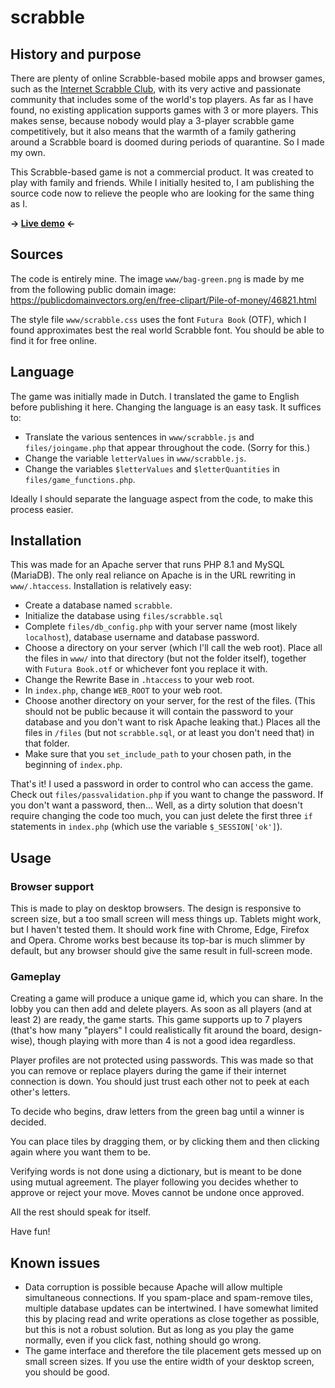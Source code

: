 # scrabble

## History and purpose

There are plenty of online Scrabble-based mobile apps and browser games, such as the [Internet Scrabble Club](https://isc.ro/), with its very active and passionate community that includes some of the world's top players. As far as I have found, no existing application supports games with 3 or more players. This makes sense, because nobody would play a 3-player scrabble game competitively, but it also means that the warmth of a family gathering around a Scrabble board is doomed during periods of quarantine. So I made my own.

This Scrabble-based game is not a commercial product. It was created to play with family and friends. While I initially hesited to, I am publishing the source code now to relieve the people who are looking for the same thing as I.

**→ [Live demo](https://pommetatin.be/scrabble_demo/) ←**

## Sources

The code is entirely mine. The image `www/bag-green.png` is made by me from the following public domain image: https://publicdomainvectors.org/en/free-clipart/Pile-of-money/46821.html

The style file `www/scrabble.css` uses the font `Futura Book` (OTF), which I found approximates best the real world Scrabble font. You should be able to find it for free online.

## Language

The game was initially made in Dutch. I translated the game to English before publishing it here. Changing the language is an easy task. It suffices to:

* Translate the various sentences in `www/scrabble.js` and `files/joingame.php` that appear throughout the code. (Sorry for this.)
* Change the variable `letterValues` in `www/scrabble.js`.
* Change the variables `$letterValues` and `$letterQuantities` in `files/game_functions.php`.

Ideally I should separate the language aspect from the code, to make this process easier.

## Installation

This was made for an Apache server that runs PHP 8.1 and MySQL (MariaDB). The only real reliance on Apache is in the URL rewriting in `www/.htaccess`. Installation is relatively easy:

* Create a database named `scrabble`.
* Initialize the database using `files/scrabble.sql`
* Complete `files/db_config.php` with your server name (most likely `localhost`), database username and database password.
* Choose a directory on your server (which I'll call the web root). Place all the files in `www/` into that directory (but not the folder itself), together with `Futura Book.otf` or whichever font you replace it with.
* Change the Rewrite Base in `.htaccess` to your web root.
* In `index.php`, change `WEB_ROOT` to your web root.
* Choose another directory on your server, for the rest of the files. (This should not be public because it will contain the password to your database and you don't want to risk Apache leaking that.) Places all the files in `/files` (but not `scrabble.sql`, or at least you don't need that) in that folder.
* Make sure that you `set_include_path` to your chosen path, in the beginning of `index.php`.

That's it! I used a password in order to control who can access the game. Check out `files/passvalidation.php` if you want to change the password. If you don't want a password, then... Well, as a dirty solution that doesn't require changing the code too much, you can just delete the first three `if` statements in `index.php` (which use the variable `$_SESSION['ok']`).

## Usage

### Browser support

This is made to play on desktop browsers. The design is responsive to screen size, but a too small screen will mess things up. Tablets might work, but I haven't tested them. It should work fine with Chrome, Edge, Firefox and Opera. Chrome works best because its top-bar is much slimmer by default, but any browser should give the same result in full-screen mode.

### Gameplay

Creating a game will produce a unique game id, which you can share. In the lobby you can then add and delete players. As soon as all players (and at least 2) are ready, the game starts. This game supports up to 7 players (that's how many "players" I could realistically fit around the board, design-wise), though playing with more than 4 is not a good idea regardless.

Player profiles are not protected using passwords. This was made so that you can remove or replace players during the game if their internet connection is down. You should just trust each other not to peek at each other's letters.

To decide who begins, draw letters from the green bag until a winner is decided.

You can place tiles by dragging them, or by clicking them and then clicking again where you want them to be.

Verifying words is not done using a dictionary, but is meant to be done using mutual agreement. The player following you decides whether to approve or reject your move. Moves cannot be undone once approved.

All the rest should speak for itself.

Have fun!

## Known issues

* Data corruption is possible because Apache will allow multiple simultaneous connections. If you spam-place and spam-remove tiles, multiple database updates can be intertwined. I have somewhat limited this by placing read and write operations as close together as possible, but this is not a robust solution. But as long as you play the game normally, even if you click fast, nothing should go wrong.
* The game interface and therefore the tile placement gets messed up on small screen sizes. If you use the entire width of your desktop screen, you should be good.
